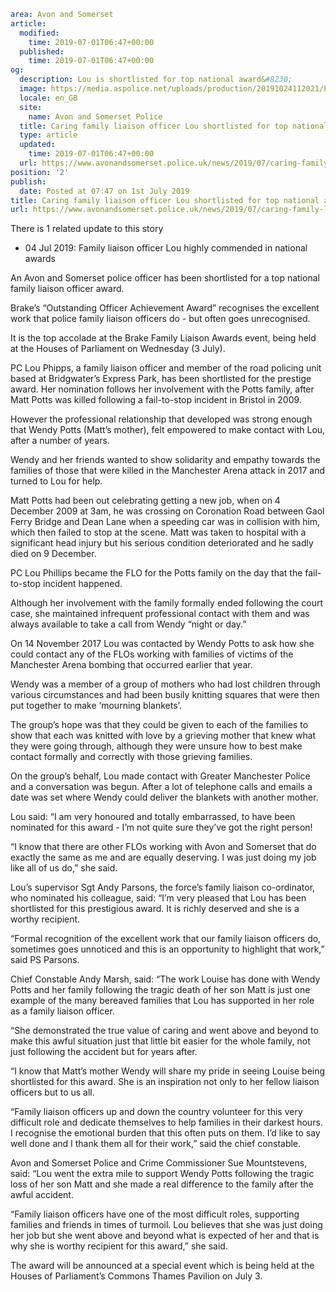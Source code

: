 ```yaml
area: Avon and Somerset
article:
  modified:
    time: 2019-07-01T06:47+00:00
  published:
    time: 2019-07-01T06:47+00:00
og:
  description: Lou is shortlisted for top national award&#8230;
  image: https://media.aspolice.net/uploads/production/20191024112021/PC-Lou-Phipps-Edited.jpg
  locale: en_GB
  site:
    name: Avon and Somerset Police
  title: Caring family liaison officer Lou shortlisted for top national award | Avon and Somerset Police
  type: article
  updated:
    time: 2019-07-01T06:47+00:00
  url: https://www.avonandsomerset.police.uk/news/2019/07/caring-family-liaison-officer-lou-shortlisted-for-top-national-award/
position: '2'
publish:
  date: Posted at 07:47 on 1st July 2019
title: Caring family liaison officer Lou shortlisted for top national award | Avon and Somerset Police
url: https://www.avonandsomerset.police.uk/news/2019/07/caring-family-liaison-officer-lou-shortlisted-for-top-national-award/
```

There is 1 related update to this story

 * 04 Jul 2019: Family liaison officer Lou highly commended in national awards

An Avon and Somerset police officer has been shortlisted for a top national family liaison officer award.

Brake’s “Outstanding Officer Achievement Award” recognises the excellent work that police family liaison officers do - but often goes unrecognised.

It is the top accolade at the Brake Family Liaison Awards event, being held at the Houses of Parliament on Wednesday (3 July).

PC Lou Phipps, a family liaison officer and member of the road policing unit based at Bridgwater’s Express Park, has been shortlisted for the prestige award. Her nomination follows her involvement with the Potts family, after Matt Potts was killed following a fail-to-stop incident in Bristol in 2009.

However the professional relationship that developed was strong enough that Wendy Potts (Matt’s mother), felt empowered to make contact with Lou, after a number of years.

Wendy and her friends wanted to show solidarity and empathy towards the families of those that were killed in the Manchester Arena attack in 2017 and turned to Lou for help.

Matt Potts had been out celebrating getting a new job, when on 4 December 2009 at 3am, he was crossing on Coronation Road between Gaol Ferry Bridge and Dean Lane when a speeding car was in collision with him, which then failed to stop at the scene. Matt was taken to hospital with a significant head injury but his serious condition deteriorated and he sadly died on 9 December.

PC Lou Phillips became the FLO for the Potts family on the day that the fail-to-stop incident happened.

Although her involvement with the family formally ended following the court case, she maintained infrequent professional contact with them and was always available to take a call from Wendy “night or day.”

On 14 November 2017 Lou was contacted by Wendy Potts to ask how she could contact any of the FLOs working with families of victims of the Manchester Arena bombing that occurred earlier that year.

Wendy was a member of a group of mothers who had lost children through various circumstances and had been busily knitting squares that were then put together to make ‘mourning blankets’.

The group’s hope was that they could be given to each of the families to show that each was knitted with love by a grieving mother that knew what they were going through, although they were unsure how to best make contact formally and correctly with those grieving families.

On the group’s behalf, Lou made contact with Greater Manchester Police and a conversation was begun. After a lot of telephone calls and emails a date was set where Wendy could deliver the blankets with another mother.

Lou said: “I am very honoured and totally embarrassed, to have been nominated for this award - I’m not quite sure they’ve got the right person!

“I know that there are other FLOs working with Avon and Somerset that do exactly the same as me and are equally deserving. I was just doing my job like all of us do,” she said.

Lou’s supervisor Sgt Andy Parsons, the force’s family liaison co-ordinator, who nominated his colleague, said: “I’m very pleased that Lou has been shortlisted for this prestigious award. It is richly deserved and she is a worthy recipient.

“Formal recognition of the excellent work that our family liaison officers do, sometimes goes unnoticed and this is an opportunity to highlight that work,” said PS Parsons.

Chief Constable Andy Marsh, said: “The work Louise has done with Wendy Potts and her family following the tragic death of her son Matt is just one example of the many bereaved families that Lou has supported in her role as a family liaison officer.

“She demonstrated the true value of caring and went above and beyond to make this awful situation just that little bit easier for the whole family, not just following the accident but for years after.

“I know that Matt’s mother Wendy will share my pride in seeing Louise being shortlisted for this award. She is an inspiration not only to her fellow liaison officers but to us all.

“Family liaison officers up and down the country volunteer for this very difficult role and dedicate themselves to help families in their darkest hours. I recognise the emotional burden that this often puts on them. I’d like to say well done and I thank them all for their work,” said the chief constable.

Avon and Somerset Police and Crime Commissioner Sue Mountstevens, said: “Lou went the extra mile to support Wendy Potts following the tragic loss of her son Matt and she made a real difference to the family after the awful accident.

“Family liaison officers have one of the most difficult roles, supporting families and friends in times of turmoil. Lou believes that she was just doing her job but she went above and beyond what is expected of her and that is why she is worthy recipient for this award,” she said.

The award will be announced at a special event which is being held at the Houses of Parliament’s Commons Thames Pavilion on July 3.
